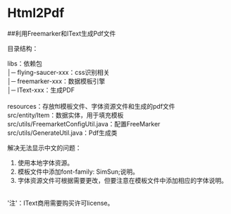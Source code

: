 # Html2Pdf

##利用Freemarker和IText生成Pdf文件

目录结构：

libs：依赖包<br>
│─ flying-saucer-xxx：css识别相关<br>
│─ freemarker-xxx：数据模板引擎<br>
│─ IText-xxx：生成PDF<br>
<br>
resources：存放ftl模板文件、字体资源文件和生成的pdf文件
<br>
src/entity/Item：数据实体，用于填充模板
<br>
src/utils/FreemarketConfigUtil.java：配置FreeMarker
<br>
src/utils/GenerateUtil.java：Pdf生成类
<br>

解决无法显示中文的问题：
1. 使用本地字体资源。
2. 模板文件中添加font-family: SimSun;说明。
3. 字体资源文件可根据需要更改，但要注意在模板文件中添加相应的字体说明。
<br>
'注'：IText商用需要购买许可license。

